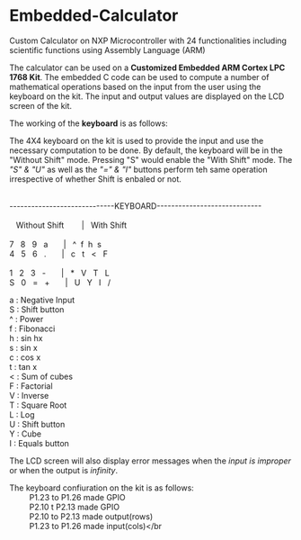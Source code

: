 # Embedded-Calculator
Custom Calculator on NXP Microcontroller with 24 functionalities including scientific functions using Assembly Language (ARM)

The calculator can be used on a **Customized Embedded ARM Cortex LPC 1768 Kit**. The embedded C code can be used to compute a number of mathematical operations based on the input from the user using the keyboard on the kit. The input and output values are displayed on the LCD screen of the kit. 

The working of the **keyboard** is as follows:</br>

The 4X4 keyboard on the kit is used to provide the input and use the necessary computation to be done. By default, the keyboard will be in the "Without Shift" mode. Pressing "S" would enable the "With Shift" mode. The _"S" & "U"_ as well as the _"=" & "I"_ buttons perform teh same operation irrespective of whether Shift is enbaled or not.</br></br>  


-----------------------------KEYBOARD-----------------------------</br>
</br>
&nbsp;&nbsp;&nbsp;Without Shift&nbsp;&nbsp;&nbsp;&nbsp;&nbsp;&nbsp;&nbsp;&nbsp;|&nbsp;&nbsp;&nbsp;With Shift&nbsp;&nbsp;&nbsp;&nbsp;&nbsp;&nbsp;&nbsp;&nbsp;</br>
</br>
7&nbsp;&nbsp; 8&nbsp;&nbsp; 9&nbsp;&nbsp; a&nbsp;&nbsp;&nbsp;&nbsp;&nbsp;&nbsp;	| &nbsp;&nbsp;^&nbsp;&nbsp;f&nbsp;&nbsp;h&nbsp;&nbsp;s</br>
4&nbsp;&nbsp;	5	&nbsp;&nbsp;6	&nbsp;&nbsp;.&nbsp;&nbsp;&nbsp;&nbsp;&nbsp;&nbsp;	|   	&nbsp;&nbsp;c   	&nbsp;&nbsp;t   	&nbsp;&nbsp;<   	&nbsp;&nbsp;F</br>	
1	&nbsp;&nbsp;2	&nbsp;&nbsp;3	&nbsp;&nbsp;-&nbsp;&nbsp;	&nbsp;&nbsp;&nbsp;&nbsp;|   	&nbsp;&nbsp;*   	&nbsp;&nbsp;V   	&nbsp;&nbsp;T   	&nbsp;&nbsp;L</br>
S	&nbsp;&nbsp;0	&nbsp;&nbsp;= &nbsp;&nbsp;+	&nbsp;&nbsp;&nbsp;&nbsp;&nbsp;&nbsp;|	    &nbsp;&nbsp;U   	&nbsp;&nbsp;Y   	&nbsp;&nbsp;I   	&nbsp;&nbsp;/</br>


a : Negative Input</br>
S : Shift button</br>
^ : Power</br>
f : Fibonacci</br>
h : sin hx</br>
s : sin x</br>
c : cos x</br>
t : tan x</br>
< : Sum of cubes</br>
F : Factorial </br>
V : Inverse</br>
T : Square Root</br>
L : Log</br>
U : Shift button</br>
Y : Cube</br>
I : Equals button</br>

The LCD screen will also display error messages when the *input is improper* or when the output is *infinity*.</br>

The keyboard confiuration on the kit is as follows:</br>
&nbsp;&nbsp;&nbsp;&nbsp;&nbsp;&nbsp;&nbsp;&nbsp;	P1.23 to P1.26 made GPIO</br>
&nbsp;&nbsp;&nbsp;&nbsp;&nbsp;&nbsp;&nbsp;&nbsp;	P2.10 t P2.13 made GPIO</br>
&nbsp;&nbsp;&nbsp;&nbsp;&nbsp;&nbsp;&nbsp;&nbsp;	P2.10 to P2.13 made output(rows)</br>
&nbsp;&nbsp;&nbsp;&nbsp;&nbsp;&nbsp;&nbsp;&nbsp;	P1.23 to P1.26 made input(cols)</br



